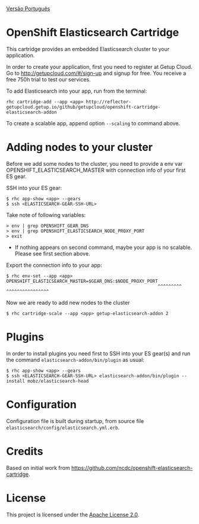 [Versão Português](https://github.com/getupcloud/openshift-elasticsearch-addon-cartridge/blob/master/README_pt.md)

OpenShift Elasticsearch Cartridge
=================================
This cartridge provides an embedded Elasticsearch cluster to your application.

In order to create your application, first you need to register at Getup Cloud.
Go to http://getupcloud.com/#/sign-up and signup for free.
You receive a free 750h trial to test our services.

To add Elasticsearch into your app, run from the terminal:

    rhc cartridge-add --app <app> http://reflector-getupcloud.getup.io/github/getupcloud/openshift-cartridge-elasticsearch-addon

To create a scalable app, append option `--scaling` to command above.

Adding nodes to your cluster
============================
Before we add some nodes to the cluster, you need to provide a env var OPENSHIFT_ELASTICSEARCH_MASTER with connection info of your first ES gear.

SSH into your ES gear:

    $ rhc app-show <app> --gears
    $ ssh <ELASTICSEARCH-GEAR-SSH-URL>

Take note of following variables:

    > env | grep OPENSHIFT_GEAR_DNS
    > env | grep OPENSHIFT_ELASTICSEARCH_NODE_PROXY_PORT
    > exit

* If nothing appears on second command, maybe your app is no scalable. Please see first section above.

Export the connection info to your app:

    $ rhc env-set --app <app> OPENSHIFT_ELASTICSEARCH_MASTER=$GEAR_DNS:$NODE_PROXY_PORT
                                                             ^^^^^^^^^ ^^^^^^^^^^^^^^^^
Now we are ready to add new nodes to the cluster 

    $ rhc cartridge-scale --app <app> getup-elasticsearch-addon 2 

Plugins
=======
In order to install plugins you need first to SSH into your ES gear(s) and run the command `elasticsearch-addon/bin/plugin` as usual:

    $ rhc app-show <app> --gears
    $ ssh <ELASTICSEARCH-GEAR-SSH-URL> elasticsearch-addon/bin/plugin --install mobz/elasticsearch-head

Configuration
=============
Configuration file is built during startup, from source file `elasticsearch/config/elasticsearch.yml.erb`.

Credits
=======
Based on initial work from https://github.com/ncdc/openshift-elasticsearch-cartridge.

License
=======
This project is licensed under the [Apache License 2.0](http://www.apache.org/licenses/LICENSE-2.0.html).
